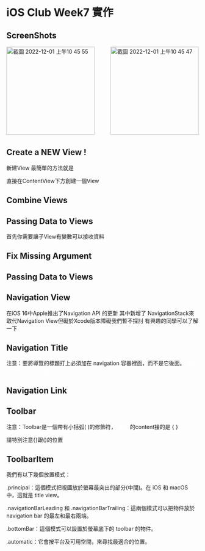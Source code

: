 # iOS Club Week7 實作
## ScreenShots
<img width="231" alt="截圖 2022-12-01 上午10 45 55" src="https://user-images.githubusercontent.com/25223319/204954253-663d0641-22ae-472e-afed-9b0884b18d6c.png">　　　<img width="231" alt="截圖 2022-12-01 上午10 45 47" src="https://user-images.githubusercontent.com/25223319/204954287-38c1ba6f-fa0c-4e84-ac2a-0634ee85942b.png">





## Create a NEW  View !
新建View 最簡單的方法就是

直接在ContentView下方創建一個View


## Combine Views

## Passing Data to Views
首先你需要讓子View有變數可以接收資料

## Fix Missing Argument

## Passing Data to Views

## Navigation View
在iOS 16中Apple推出了Navigation API 的更新
其中新增了 NavigationStack來取代Navigation View但礙於Xcode版本障礙我們暫不探討
有興趣的同學可以了解一下

## Navigation Title
注意：要將導覽的標題打上必須加在 navigation 容器裡面，而不是它後面。 <span style="color:#FFFFFF">需放在裡面元件的後面</span>

## Navigation Link

## Toolbar
注意：Toolbar是一個帶有小括弧\( \)的修飾符， <span style="color:#FFFFFF">裡面</span> 的content接的是 \{ \}

請特別注意\{\}跟\(\)的位置

## ToolbarItem
我們有以下幾個放置模式：

\.principal：這個模式把視圖放於螢幕最突出的部分\(中間\)。在 iOS 和 macOS 中，這就是 title view。

\.navigationBarLeading 和 \.navigationBarTrailing：這兩個模式可以把物件放於 navigation bar 的最左和最右兩端。

\.bottomBar：這個模式可以設置於螢幕底下的 toolbar 的物件。

\.automatic：它會按平台及可用空間，來尋找最適合的位置。
